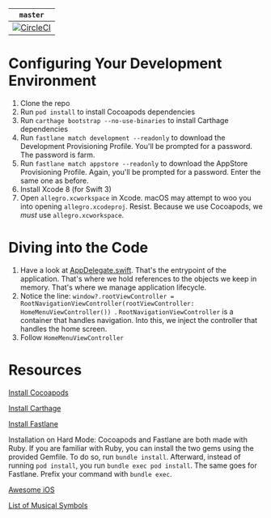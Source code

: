 | `master` |
|:--------:|
| [![CircleCI](https://circleci.com/gh/TeamAllegro/allegro.svg?style=svg&circle-token=027c45e319de130d49216fe2fcc036eeb5a800f5)](https://circleci.com/gh/TeamAllegro/allegro) |

# Configuring Your Development Environment

1. Clone the repo
1. Run `pod install` to install Cocoapods dependencies
1. Run `carthage bootstrap --no-use-binaries` to install Carthage dependencies
1. Run `fastlane match development --readonly` to download the Development Provisioning Profile. You'll be prompted for a password. The password is farm.
1. Run `fastlane match appstore --readonly` to download the AppStore Provisioning Profile. Again, you'll be prompted for a password. Enter the same one as before.
1. Install Xcode 8 (for Swift 3)
1. Open `allegro.xcworkspace` in Xcode. macOS may attempt to woo you into opening `allegro.xcodeproj`. Resist. Because we use Cocoapods, we *must* use `allegro.xcworkspace`.

# Diving into the Code

1. Have a look at [AppDelegate.swift](https://github.com/TeamAllegro/allegro/blob/master/allegro/AppDelegate.swift). That's the entrypoint of the application. That's where we hold references to the objects we keep in memory. That's where we manage application lifecycle.
1. Notice the line: `window?.rootViewController = RootNavigationViewController(rootViewController: HomeMenuViewController())
`. `RootNavigationViewController` is a container that handles navigation. Into this, we inject the controller that handles the home screen.
1. Follow `HomeMenuViewController`

# Resources

[Install Cocoapods](https://guides.cocoapods.org/using/getting-started.html)

[Install Carthage](https://github.com/Carthage/Carthage#installing-carthage)

[Install Fastlane](https://github.com/fastlane/fastlane#installation)

Installation on Hard Mode: Cocoapods and Fastlane are both made with Ruby. If you are familiar with Ruby,
you can install the two gems using the provided Gemfile. To do so, run `bundle
install`. Afterward, instead of running `pod install`, you run `bundle exec pod
install`. The same goes for Fastlane. Prefix your command with `bundle exec`.

[Awesome iOS](https://github.com/vsouza/awesome-ios)

[List of Musical Symbols](https://en.wikipedia.org/wiki/List_of_musical_symbols)
